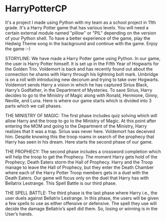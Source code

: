 # HarryPotterCP
It's a project I made using Python with my team as a school project in 11th grade. It's a Harry Potter game that has various levels.
You will need a certain external module named "pillow" or "PIL" depending on the version of your Python shell.
To have a better experience of the game, play the Hedwig Theme song in the background and continue with the game. Enjoy the game :-)

STORYLINE:
We have made a Harry Potter game using Python. In our game, the user is Harry Potter himself.
It is set up in the Fifth Year of Hogwarts for the Golden Trio.
Voldemort is back and has recently found out about the connection he shares with Harry through his lightning bolt mark.
Umbridge is on a roll with introducing new decorum and trying to take over Hogwarts.
Voldemort sends Harry a vision in which he has captured Sirius Black, Harry’s Godfather, in the Department of Mysteries.
To save Sirius, Harry decides to go to the Ministry of Magic along with Ronald, Hermione, Ginny, Neville, and Luna.
Here is where our game starts which is divided into 3 parts which we call phases.

THE MINISTRY OF MAGIC:
The first phase includes quiz solving which will allow Harry and the troop to go to the Ministry of Magic.
At this point after entering the MOM and going to the Department of the Ministry, Harry realizes that it was a trap.
Sirius was never here.
Voldemort has deceived him.
Despite knowing this the troop roams in search of the prophecy that Harry has seen in his dream.
Here starts the second phase of our game.

THE PROPHECY:
The second phase includes a crossword completion which will help the troop to get the Prophecy.
The moment Harry gets hold of the Prophecy; Death Eaters storm the Hall of Prophecy.
Harry and the Troop manage to leave the Hall of Prophecy, but they enter the Death Chamber where each of the Harry Potter Troop members gets in a duel with the Death Eaters.
Our game will focus only on the duel that Harry has with Bellatrix Lestrange. 
This Spell Battle is our third phase.

THE SPELL BATTLE:
The third phase is the last phase where Harry i.e., the user duels against Bellatrix Lestrange.
In this phase, the users will be given a few spells to use as either offensive or defensive.
The spell they use will decide the damage Bellatrix’s spell did them.
So, losing or winning is in the User’s hands.

